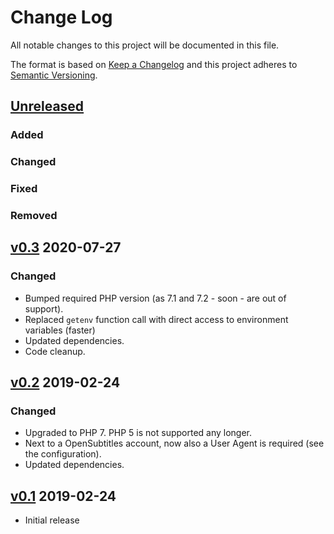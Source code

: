 # Change Log

All notable changes to this project will be documented in this file.

The format is based on [Keep a Changelog](http://keepachangelog.com/) and this project adheres
to [Semantic Versioning](http://semver.org).

## [Unreleased]

### Added

### Changed

### Fixed

### Removed

## [v0.3] 2020-07-27

### Changed

- Bumped required PHP version (as 7.1 and 7.2 - soon - are out of support).
- Replaced `getenv` function call with direct access to environment variables (faster)
- Updated dependencies.
- Code cleanup.

## [v0.2] 2019-02-24

### Changed

- Upgraded to PHP 7. PHP 5 is not supported any longer.
- Next to a OpenSubtitles account, now also a User Agent is required (see the configuration).
- Updated dependencies.

## [v0.1] 2019-02-24

- Initial release

[Unreleased]: https://github.com/stelgenhof/opensubtitles/compare/0.3...HEAD

[v0.3]: https://github.com/stelgenhof/opensubtitles/compare/0.2...0.3

[v0.2]: https://github.com/stelgenhof/opensubtitles/compare/0.1...0.2

[v0.1]: https://github.com/stelgenhof/opensubtitles/releases/tag/0.1
